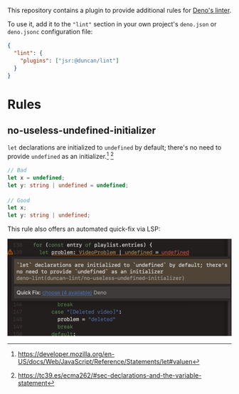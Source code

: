 This repository contains a plugin to provide additional rules for [Deno's linter](https://docs.deno.com/runtime/fundamentals/configuration/#linting).

To use it, add it to the `"lint"` section in your own project's `deno.json` or `deno.jsonc` configuration file:

```json
{
  "lint": {
    "plugins": ["jsr:@duncan/lint"]
  }
}
```

# Rules

## no-useless-undefined-initializer

`let` declarations are initialized to `undefined` by default; there's no need to provide `undefined` as an initializer.[^1]&nbsp;[^2]

```ts
// Bad
let x = undefined;
let y: string | undefined = undefined;

// Good
let x;
let y: string | undefined;
```

This rule also offers an automated quick-fix via LSP:

![Screenshot](https://raw.githubusercontent.com/frou/deno-lint-plugin/master/lsp-nuui.png)

[^1]: https://developer.mozilla.org/en-US/docs/Web/JavaScript/Reference/Statements/let#valuen
[^2]: https://tc39.es/ecma262/#sec-declarations-and-the-variable-statement

<!-- ## Another lint rule -->
